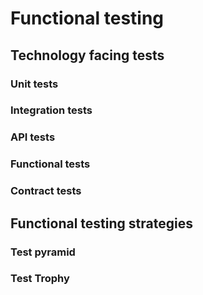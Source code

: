 # Functional testing
## Technology facing tests
### Unit tests
### Integration tests
### API tests
### Functional tests
### Contract tests
## Functional testing strategies
### Test pyramid
### Test Trophy
